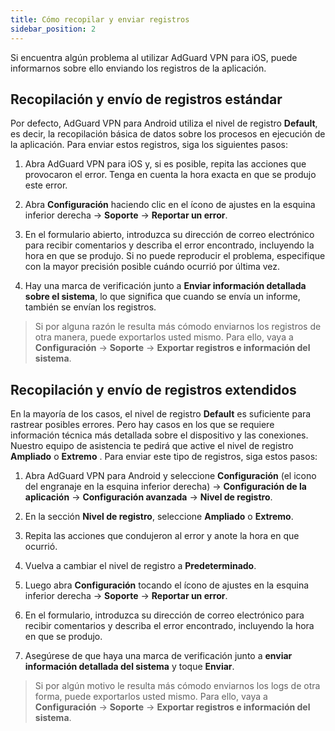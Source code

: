 ```yaml
---
title: Cómo recopilar y enviar registros
sidebar_position: 2
---
```


Si encuentra algún problema al utilizar AdGuard VPN para iOS, puede informarnos sobre ello enviando los registros de la aplicación.

## Recopilación y envío de registros estándar

Por defecto, AdGuard VPN para Android utiliza el nivel de registro **Default**, es decir, la recopilación básica de datos sobre los procesos en ejecución de la aplicación. Para enviar estos registros, siga los siguientes pasos:

1. Abra AdGuard VPN para iOS y, si es posible, repita las acciones que provocaron el error. Tenga en cuenta la hora exacta en que se produjo este error.

2. Abra **Configuración** haciendo clic en el ícono de ajustes en la esquina inferior derecha → **Soporte** → **Reportar un error**.

3. En el formulario abierto, introduzca su dirección de correo electrónico para recibir comentarios y describa el error encontrado, incluyendo la hora en que se produjo. Si no puede reproducir el problema, especifique con la mayor precisión posible cuándo ocurrió por última vez.

4. Hay una marca de verificación junto a **Enviar información detallada sobre el sistema**, lo que significa que cuando se envía un informe, también se envían los registros.
> Si por alguna razón le resulta más cómodo enviarnos los registros de otra manera, puede exportarlos usted mismo. Para ello, vaya a **Configuración** → **Soporte** → **Exportar registros e información del sistema**.

## Recopilación y envío de registros extendidos

En la mayoría de los casos, el nivel de registro **Default** es suficiente para rastrear posibles errores. Pero hay casos en los que se requiere información técnica más detallada sobre el dispositivo y las conexiones. Nuestro equipo de asistencia te pedirá que active el nivel de registro **Ampliado** o **Extremo** . Para enviar este tipo de registros, siga estos pasos:

1. Abra AdGuard VPN para Android y seleccione **Configuración** (el icono del engranaje en la esquina inferior derecha) → **Configuración de la aplicación** → **Configuración avanzada** → **Nivel de registro**.

2. En la sección **Nivel de registro**, seleccione **Ampliado** o **Extremo**.

3. Repita las acciones que condujeron al error y anote la hora en que ocurrió.

4. Vuelva a cambiar el nivel de registro a **Predeterminado**.

5. Luego abra **Configuración** tocando el ícono de ajustes en la esquina inferior derecha → **Soporte** → **Reportar un error**.

6. En el formulario, introduzca su dirección de correo electrónico para recibir comentarios y describa el error encontrado, incluyendo la hora en que se produjo.

7. Asegúrese de que haya una marca de verificación junto a **enviar información detallada del sistema** y toque **Enviar**.
> Si por algún motivo le resulta más cómodo enviarnos los logs de otra forma, puede exportarlos usted mismo. Para ello, vaya a **Configuración** → **Soporte** → **Exportar registros e información del sistema**.
